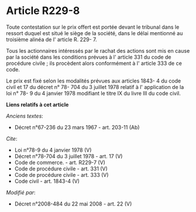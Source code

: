 # Article R229-8

Toute contestation sur le prix offert est portée devant le tribunal dans le ressort duquel est situé le siège de la société,
dans le délai mentionné au troisième alinéa de l' article R. 229- 7. 

Tous les actionnaires intéressés par le rachat des actions sont mis en cause par la société dans les conditions prévues à l'
article 331 du code de procédure civile ; ils procèdent alors conformément à l' article 333 de ce code. 

Le prix est fixé selon les modalités prévues aux articles 1843- 4 du code civil et 17 du décret n° 78- 704 du 3 juillet 1978
relatif à l' application de la loi n° 78- 9 du 4 janvier 1978 modifiant le titre IX du livre III du code civil.

**Liens relatifs à cet article**

_Anciens textes_:

  - Décret n°67-236 du 23 mars 1967 - art. 203-11 (Ab)

_Cite_:

  - Loi n°78-9 du 4 janvier 1978 (V)
  - Décret n°78-704 du 3 juillet 1978 - art. 17 (V)
  - Code de commerce. - art. R229-7 (V)
  - Code de procédure civile - art. 331 (V)
  - Code de procédure civile - art. 333 (V)
  - Code civil - art. 1843-4 (V)

_Modifié par_:

  - Décret n°2008-484 du 22 mai 2008 - art. 22 (V)
